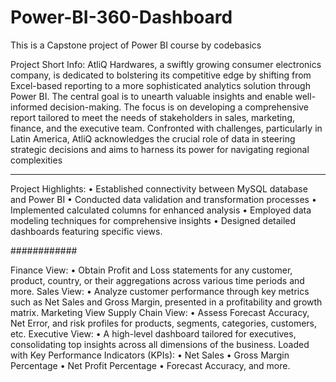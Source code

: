 # Power-BI-360-Dashboard
This is a Capstone project of  Power BI course by codebasics

Project Short Info: 
AtliQ Hardwares, a swiftly growing consumer electronics company, is dedicated to bolstering its competitive edge by shifting from Excel-based reporting to a more sophisticated analytics solution through Power BI. The central goal is to unearth valuable insights and enable well-informed decision-making.
The focus is on developing a comprehensive report tailored to meet the needs of stakeholders in sales, marketing, finance, and the executive team. Confronted with challenges, particularly in Latin America, AtliQ acknowledges the crucial role of data in steering strategic decisions and aims to harness its power for navigating regional complexities

**************************
Project Highlights:
•	Established connectivity between MySQL database and Power BI
•	Conducted data validation and transformation processes
•	Implemented calculated columns for enhanced analysis
•	Employed data modeling techniques for comprehensive insights
•	Designed detailed dashboards featuring specific views.

############

Finance View:
•	Obtain Profit and Loss statements for any customer, product, country, or their aggregations across various time periods and more.
Sales View:
•	Analyze customer performance through key metrics such as Net Sales and Gross Margin, presented in a profitability and growth matrix.
Marketing View 
Supply Chain View:
•	Assess Forecast Accuracy, Net Error, and risk profiles for products, segments, categories, customers, etc.
Executive View:
•	A high-level dashboard tailored for executives, consolidating top insights across all dimensions of the business.
Loaded with Key Performance Indicators (KPIs):
•	Net Sales
•	Gross Margin Percentage
•	Net Profit Percentage
•	Forecast Accuracy, and more.

